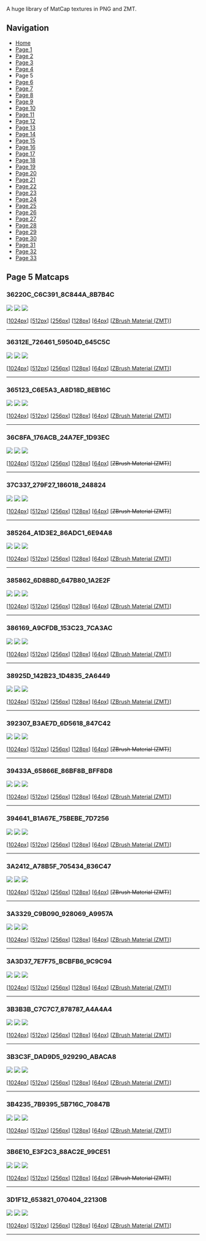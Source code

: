 A huge library of MatCap textures in PNG and ZMT.


## Navigation
* [Home](/)
* [Page 1](PAGE-1.md)
* [Page 2](PAGE-2.md)
* [Page 3](PAGE-3.md)
* [Page 4](PAGE-4.md)
* Page 5
* [Page 6](PAGE-6.md)
* [Page 7](PAGE-7.md)
* [Page 8](PAGE-8.md)
* [Page 9](PAGE-9.md)
* [Page 10](PAGE-10.md)
* [Page 11](PAGE-11.md)
* [Page 12](PAGE-12.md)
* [Page 13](PAGE-13.md)
* [Page 14](PAGE-14.md)
* [Page 15](PAGE-15.md)
* [Page 16](PAGE-16.md)
* [Page 17](PAGE-17.md)
* [Page 18](PAGE-18.md)
* [Page 19](PAGE-19.md)
* [Page 20](PAGE-20.md)
* [Page 21](PAGE-21.md)
* [Page 22](PAGE-22.md)
* [Page 23](PAGE-23.md)
* [Page 24](PAGE-24.md)
* [Page 25](PAGE-25.md)
* [Page 26](PAGE-26.md)
* [Page 27](PAGE-27.md)
* [Page 28](PAGE-28.md)
* [Page 29](PAGE-29.md)
* [Page 30](PAGE-30.md)
* [Page 31](PAGE-31.md)
* [Page 32](PAGE-32.md)
* [Page 33](PAGE-33.md)
## Page 5 Matcaps
### 36220C_C6C391_8C844A_8B7B4C
![](preview/36220C_C6C391_8C844A_8B7B4C-preview.png)
![](thumbnail/36220C_C6C391_8C844A_8B7B4C.jpg)
![](palette/36220C_C6C391_8C844A_8B7B4C-palette.png)

[[1024px](https://github.com/nidorx/matcaps/raw/master/1024/36220C_C6C391_8C844A_8B7B4C.png)]
[[512px](https://github.com/nidorx/matcaps/raw/master/512/36220C_C6C391_8C844A_8B7B4C-512px.png)]
[[256px](https://github.com/nidorx/matcaps/raw/master/256/36220C_C6C391_8C844A_8B7B4C-256px.png)]
[[128px](https://github.com/nidorx/matcaps/raw/master/128/36220C_C6C391_8C844A_8B7B4C-128px.png)]
[[64px](https://github.com/nidorx/matcaps/raw/master/64/36220C_C6C391_8C844A_8B7B4C-64px.png)]
[[ZBrush Material (ZMT)](https://github.com/nidorx/matcaps/raw/master/zmt/36220C_C6C391_8C844A_8B7B4C.zmt)]

---
### 36312E_726461_59504D_645C5C
![](preview/36312E_726461_59504D_645C5C-preview.png)
![](thumbnail/36312E_726461_59504D_645C5C.jpg)
![](palette/36312E_726461_59504D_645C5C-palette.png)

[[1024px](https://github.com/nidorx/matcaps/raw/master/1024/36312E_726461_59504D_645C5C.png)]
[[512px](https://github.com/nidorx/matcaps/raw/master/512/36312E_726461_59504D_645C5C-512px.png)]
[[256px](https://github.com/nidorx/matcaps/raw/master/256/36312E_726461_59504D_645C5C-256px.png)]
[[128px](https://github.com/nidorx/matcaps/raw/master/128/36312E_726461_59504D_645C5C-128px.png)]
[[64px](https://github.com/nidorx/matcaps/raw/master/64/36312E_726461_59504D_645C5C-64px.png)]
[[ZBrush Material (ZMT)](https://github.com/nidorx/matcaps/raw/master/zmt/36312E_726461_59504D_645C5C.zmt)]

---
### 365123_C6E5A3_A8D18D_8EB16C
![](preview/365123_C6E5A3_A8D18D_8EB16C-preview.png)
![](thumbnail/365123_C6E5A3_A8D18D_8EB16C.jpg)
![](palette/365123_C6E5A3_A8D18D_8EB16C-palette.png)

[[1024px](https://github.com/nidorx/matcaps/raw/master/1024/365123_C6E5A3_A8D18D_8EB16C.png)]
[[512px](https://github.com/nidorx/matcaps/raw/master/512/365123_C6E5A3_A8D18D_8EB16C-512px.png)]
[[256px](https://github.com/nidorx/matcaps/raw/master/256/365123_C6E5A3_A8D18D_8EB16C-256px.png)]
[[128px](https://github.com/nidorx/matcaps/raw/master/128/365123_C6E5A3_A8D18D_8EB16C-128px.png)]
[[64px](https://github.com/nidorx/matcaps/raw/master/64/365123_C6E5A3_A8D18D_8EB16C-64px.png)]
[[ZBrush Material (ZMT)](https://github.com/nidorx/matcaps/raw/master/zmt/365123_C6E5A3_A8D18D_8EB16C.zmt)]

---
### 36C8FA_176ACB_24A7EF_1D93EC
![](preview/36C8FA_176ACB_24A7EF_1D93EC-preview.png)
![](thumbnail/36C8FA_176ACB_24A7EF_1D93EC.jpg)
![](palette/36C8FA_176ACB_24A7EF_1D93EC-palette.png)

[[1024px](https://github.com/nidorx/matcaps/raw/master/1024/36C8FA_176ACB_24A7EF_1D93EC.png)]
[[512px](https://github.com/nidorx/matcaps/raw/master/512/36C8FA_176ACB_24A7EF_1D93EC-512px.png)]
[[256px](https://github.com/nidorx/matcaps/raw/master/256/36C8FA_176ACB_24A7EF_1D93EC-256px.png)]
[[128px](https://github.com/nidorx/matcaps/raw/master/128/36C8FA_176ACB_24A7EF_1D93EC-128px.png)]
[[64px](https://github.com/nidorx/matcaps/raw/master/64/36C8FA_176ACB_24A7EF_1D93EC-64px.png)]
[~~ZBrush Material (ZMT)~~]

---
### 37C337_279F27_186018_248824
![](preview/37C337_279F27_186018_248824-preview.png)
![](thumbnail/37C337_279F27_186018_248824.jpg)
![](palette/37C337_279F27_186018_248824-palette.png)

[[1024px](https://github.com/nidorx/matcaps/raw/master/1024/37C337_279F27_186018_248824.png)]
[[512px](https://github.com/nidorx/matcaps/raw/master/512/37C337_279F27_186018_248824-512px.png)]
[[256px](https://github.com/nidorx/matcaps/raw/master/256/37C337_279F27_186018_248824-256px.png)]
[[128px](https://github.com/nidorx/matcaps/raw/master/128/37C337_279F27_186018_248824-128px.png)]
[[64px](https://github.com/nidorx/matcaps/raw/master/64/37C337_279F27_186018_248824-64px.png)]
[~~ZBrush Material (ZMT)~~]

---
### 385264_A1D3E2_86ADC1_6E94A8
![](preview/385264_A1D3E2_86ADC1_6E94A8-preview.png)
![](thumbnail/385264_A1D3E2_86ADC1_6E94A8.jpg)
![](palette/385264_A1D3E2_86ADC1_6E94A8-palette.png)

[[1024px](https://github.com/nidorx/matcaps/raw/master/1024/385264_A1D3E2_86ADC1_6E94A8.png)]
[[512px](https://github.com/nidorx/matcaps/raw/master/512/385264_A1D3E2_86ADC1_6E94A8-512px.png)]
[[256px](https://github.com/nidorx/matcaps/raw/master/256/385264_A1D3E2_86ADC1_6E94A8-256px.png)]
[[128px](https://github.com/nidorx/matcaps/raw/master/128/385264_A1D3E2_86ADC1_6E94A8-128px.png)]
[[64px](https://github.com/nidorx/matcaps/raw/master/64/385264_A1D3E2_86ADC1_6E94A8-64px.png)]
[[ZBrush Material (ZMT)](https://github.com/nidorx/matcaps/raw/master/zmt/385264_A1D3E2_86ADC1_6E94A8.zmt)]

---
### 385862_6D8B8D_647B80_1A2E2F
![](preview/385862_6D8B8D_647B80_1A2E2F-preview.png)
![](thumbnail/385862_6D8B8D_647B80_1A2E2F.jpg)
![](palette/385862_6D8B8D_647B80_1A2E2F-palette.png)

[[1024px](https://github.com/nidorx/matcaps/raw/master/1024/385862_6D8B8D_647B80_1A2E2F.png)]
[[512px](https://github.com/nidorx/matcaps/raw/master/512/385862_6D8B8D_647B80_1A2E2F-512px.png)]
[[256px](https://github.com/nidorx/matcaps/raw/master/256/385862_6D8B8D_647B80_1A2E2F-256px.png)]
[[128px](https://github.com/nidorx/matcaps/raw/master/128/385862_6D8B8D_647B80_1A2E2F-128px.png)]
[[64px](https://github.com/nidorx/matcaps/raw/master/64/385862_6D8B8D_647B80_1A2E2F-64px.png)]
[[ZBrush Material (ZMT)](https://github.com/nidorx/matcaps/raw/master/zmt/385862_6D8B8D_647B80_1A2E2F.zmt)]

---
### 386169_A9CFDB_153C23_7CA3AC
![](preview/386169_A9CFDB_153C23_7CA3AC-preview.png)
![](thumbnail/386169_A9CFDB_153C23_7CA3AC.jpg)
![](palette/386169_A9CFDB_153C23_7CA3AC-palette.png)

[[1024px](https://github.com/nidorx/matcaps/raw/master/1024/386169_A9CFDB_153C23_7CA3AC.png)]
[[512px](https://github.com/nidorx/matcaps/raw/master/512/386169_A9CFDB_153C23_7CA3AC-512px.png)]
[[256px](https://github.com/nidorx/matcaps/raw/master/256/386169_A9CFDB_153C23_7CA3AC-256px.png)]
[[128px](https://github.com/nidorx/matcaps/raw/master/128/386169_A9CFDB_153C23_7CA3AC-128px.png)]
[[64px](https://github.com/nidorx/matcaps/raw/master/64/386169_A9CFDB_153C23_7CA3AC-64px.png)]
[[ZBrush Material (ZMT)](https://github.com/nidorx/matcaps/raw/master/zmt/386169_A9CFDB_153C23_7CA3AC.zmt)]

---
### 38925D_142B23_1D4835_2A6449
![](preview/38925D_142B23_1D4835_2A6449-preview.png)
![](thumbnail/38925D_142B23_1D4835_2A6449.jpg)
![](palette/38925D_142B23_1D4835_2A6449-palette.png)

[[1024px](https://github.com/nidorx/matcaps/raw/master/1024/38925D_142B23_1D4835_2A6449.png)]
[[512px](https://github.com/nidorx/matcaps/raw/master/512/38925D_142B23_1D4835_2A6449-512px.png)]
[[256px](https://github.com/nidorx/matcaps/raw/master/256/38925D_142B23_1D4835_2A6449-256px.png)]
[[128px](https://github.com/nidorx/matcaps/raw/master/128/38925D_142B23_1D4835_2A6449-128px.png)]
[[64px](https://github.com/nidorx/matcaps/raw/master/64/38925D_142B23_1D4835_2A6449-64px.png)]
[[ZBrush Material (ZMT)](https://github.com/nidorx/matcaps/raw/master/zmt/38925D_142B23_1D4835_2A6449.zmt)]

---
### 392307_B3AE7D_6D5618_847C42
![](preview/392307_B3AE7D_6D5618_847C42-preview.png)
![](thumbnail/392307_B3AE7D_6D5618_847C42.jpg)
![](palette/392307_B3AE7D_6D5618_847C42-palette.png)

[[1024px](https://github.com/nidorx/matcaps/raw/master/1024/392307_B3AE7D_6D5618_847C42.png)]
[[512px](https://github.com/nidorx/matcaps/raw/master/512/392307_B3AE7D_6D5618_847C42-512px.png)]
[[256px](https://github.com/nidorx/matcaps/raw/master/256/392307_B3AE7D_6D5618_847C42-256px.png)]
[[128px](https://github.com/nidorx/matcaps/raw/master/128/392307_B3AE7D_6D5618_847C42-128px.png)]
[[64px](https://github.com/nidorx/matcaps/raw/master/64/392307_B3AE7D_6D5618_847C42-64px.png)]
[~~ZBrush Material (ZMT)~~]

---
### 39433A_65866E_86BF8B_BFF8D8
![](preview/39433A_65866E_86BF8B_BFF8D8-preview.png)
![](thumbnail/39433A_65866E_86BF8B_BFF8D8.jpg)
![](palette/39433A_65866E_86BF8B_BFF8D8-palette.png)

[[1024px](https://github.com/nidorx/matcaps/raw/master/1024/39433A_65866E_86BF8B_BFF8D8.png)]
[[512px](https://github.com/nidorx/matcaps/raw/master/512/39433A_65866E_86BF8B_BFF8D8-512px.png)]
[[256px](https://github.com/nidorx/matcaps/raw/master/256/39433A_65866E_86BF8B_BFF8D8-256px.png)]
[[128px](https://github.com/nidorx/matcaps/raw/master/128/39433A_65866E_86BF8B_BFF8D8-128px.png)]
[[64px](https://github.com/nidorx/matcaps/raw/master/64/39433A_65866E_86BF8B_BFF8D8-64px.png)]
[[ZBrush Material (ZMT)](https://github.com/nidorx/matcaps/raw/master/zmt/39433A_65866E_86BF8B_BFF8D8.zmt)]

---
### 394641_B1A67E_75BEBE_7D7256
![](preview/394641_B1A67E_75BEBE_7D7256-preview.png)
![](thumbnail/394641_B1A67E_75BEBE_7D7256.jpg)
![](palette/394641_B1A67E_75BEBE_7D7256-palette.png)

[[1024px](https://github.com/nidorx/matcaps/raw/master/1024/394641_B1A67E_75BEBE_7D7256.png)]
[[512px](https://github.com/nidorx/matcaps/raw/master/512/394641_B1A67E_75BEBE_7D7256-512px.png)]
[[256px](https://github.com/nidorx/matcaps/raw/master/256/394641_B1A67E_75BEBE_7D7256-256px.png)]
[[128px](https://github.com/nidorx/matcaps/raw/master/128/394641_B1A67E_75BEBE_7D7256-128px.png)]
[[64px](https://github.com/nidorx/matcaps/raw/master/64/394641_B1A67E_75BEBE_7D7256-64px.png)]
[[ZBrush Material (ZMT)](https://github.com/nidorx/matcaps/raw/master/zmt/394641_B1A67E_75BEBE_7D7256.zmt)]

---
### 3A2412_A78B5F_705434_836C47
![](preview/3A2412_A78B5F_705434_836C47-preview.png)
![](thumbnail/3A2412_A78B5F_705434_836C47.jpg)
![](palette/3A2412_A78B5F_705434_836C47-palette.png)

[[1024px](https://github.com/nidorx/matcaps/raw/master/1024/3A2412_A78B5F_705434_836C47.png)]
[[512px](https://github.com/nidorx/matcaps/raw/master/512/3A2412_A78B5F_705434_836C47-512px.png)]
[[256px](https://github.com/nidorx/matcaps/raw/master/256/3A2412_A78B5F_705434_836C47-256px.png)]
[[128px](https://github.com/nidorx/matcaps/raw/master/128/3A2412_A78B5F_705434_836C47-128px.png)]
[[64px](https://github.com/nidorx/matcaps/raw/master/64/3A2412_A78B5F_705434_836C47-64px.png)]
[~~ZBrush Material (ZMT)~~]

---
### 3A3329_C9B090_928069_A9957A
![](preview/3A3329_C9B090_928069_A9957A-preview.png)
![](thumbnail/3A3329_C9B090_928069_A9957A.jpg)
![](palette/3A3329_C9B090_928069_A9957A-palette.png)

[[1024px](https://github.com/nidorx/matcaps/raw/master/1024/3A3329_C9B090_928069_A9957A.png)]
[[512px](https://github.com/nidorx/matcaps/raw/master/512/3A3329_C9B090_928069_A9957A-512px.png)]
[[256px](https://github.com/nidorx/matcaps/raw/master/256/3A3329_C9B090_928069_A9957A-256px.png)]
[[128px](https://github.com/nidorx/matcaps/raw/master/128/3A3329_C9B090_928069_A9957A-128px.png)]
[[64px](https://github.com/nidorx/matcaps/raw/master/64/3A3329_C9B090_928069_A9957A-64px.png)]
[[ZBrush Material (ZMT)](https://github.com/nidorx/matcaps/raw/master/zmt/3A3329_C9B090_928069_A9957A.zmt)]

---
### 3A3D37_7E7F75_BCBFB6_9C9C94
![](preview/3A3D37_7E7F75_BCBFB6_9C9C94-preview.png)
![](thumbnail/3A3D37_7E7F75_BCBFB6_9C9C94.jpg)
![](palette/3A3D37_7E7F75_BCBFB6_9C9C94-palette.png)

[[1024px](https://github.com/nidorx/matcaps/raw/master/1024/3A3D37_7E7F75_BCBFB6_9C9C94.png)]
[[512px](https://github.com/nidorx/matcaps/raw/master/512/3A3D37_7E7F75_BCBFB6_9C9C94-512px.png)]
[[256px](https://github.com/nidorx/matcaps/raw/master/256/3A3D37_7E7F75_BCBFB6_9C9C94-256px.png)]
[[128px](https://github.com/nidorx/matcaps/raw/master/128/3A3D37_7E7F75_BCBFB6_9C9C94-128px.png)]
[[64px](https://github.com/nidorx/matcaps/raw/master/64/3A3D37_7E7F75_BCBFB6_9C9C94-64px.png)]
[[ZBrush Material (ZMT)](https://github.com/nidorx/matcaps/raw/master/zmt/3A3D37_7E7F75_BCBFB6_9C9C94.zmt)]

---
### 3B3B3B_C7C7C7_878787_A4A4A4
![](preview/3B3B3B_C7C7C7_878787_A4A4A4-preview.png)
![](thumbnail/3B3B3B_C7C7C7_878787_A4A4A4.jpg)
![](palette/3B3B3B_C7C7C7_878787_A4A4A4-palette.png)

[[1024px](https://github.com/nidorx/matcaps/raw/master/1024/3B3B3B_C7C7C7_878787_A4A4A4.png)]
[[512px](https://github.com/nidorx/matcaps/raw/master/512/3B3B3B_C7C7C7_878787_A4A4A4-512px.png)]
[[256px](https://github.com/nidorx/matcaps/raw/master/256/3B3B3B_C7C7C7_878787_A4A4A4-256px.png)]
[[128px](https://github.com/nidorx/matcaps/raw/master/128/3B3B3B_C7C7C7_878787_A4A4A4-128px.png)]
[[64px](https://github.com/nidorx/matcaps/raw/master/64/3B3B3B_C7C7C7_878787_A4A4A4-64px.png)]
[[ZBrush Material (ZMT)](https://github.com/nidorx/matcaps/raw/master/zmt/3B3B3B_C7C7C7_878787_A4A4A4.zmt)]

---
### 3B3C3F_DAD9D5_929290_ABACA8
![](preview/3B3C3F_DAD9D5_929290_ABACA8-preview.png)
![](thumbnail/3B3C3F_DAD9D5_929290_ABACA8.jpg)
![](palette/3B3C3F_DAD9D5_929290_ABACA8-palette.png)

[[1024px](https://github.com/nidorx/matcaps/raw/master/1024/3B3C3F_DAD9D5_929290_ABACA8.png)]
[[512px](https://github.com/nidorx/matcaps/raw/master/512/3B3C3F_DAD9D5_929290_ABACA8-512px.png)]
[[256px](https://github.com/nidorx/matcaps/raw/master/256/3B3C3F_DAD9D5_929290_ABACA8-256px.png)]
[[128px](https://github.com/nidorx/matcaps/raw/master/128/3B3C3F_DAD9D5_929290_ABACA8-128px.png)]
[[64px](https://github.com/nidorx/matcaps/raw/master/64/3B3C3F_DAD9D5_929290_ABACA8-64px.png)]
[[ZBrush Material (ZMT)](https://github.com/nidorx/matcaps/raw/master/zmt/3B3C3F_DAD9D5_929290_ABACA8.zmt)]

---
### 3B4235_7B9395_5B716C_70847B
![](preview/3B4235_7B9395_5B716C_70847B-preview.png)
![](thumbnail/3B4235_7B9395_5B716C_70847B.jpg)
![](palette/3B4235_7B9395_5B716C_70847B-palette.png)

[[1024px](https://github.com/nidorx/matcaps/raw/master/1024/3B4235_7B9395_5B716C_70847B.png)]
[[512px](https://github.com/nidorx/matcaps/raw/master/512/3B4235_7B9395_5B716C_70847B-512px.png)]
[[256px](https://github.com/nidorx/matcaps/raw/master/256/3B4235_7B9395_5B716C_70847B-256px.png)]
[[128px](https://github.com/nidorx/matcaps/raw/master/128/3B4235_7B9395_5B716C_70847B-128px.png)]
[[64px](https://github.com/nidorx/matcaps/raw/master/64/3B4235_7B9395_5B716C_70847B-64px.png)]
[[ZBrush Material (ZMT)](https://github.com/nidorx/matcaps/raw/master/zmt/3B4235_7B9395_5B716C_70847B.zmt)]

---
### 3B6E10_E3F2C3_88AC2E_99CE51
![](preview/3B6E10_E3F2C3_88AC2E_99CE51-preview.png)
![](thumbnail/3B6E10_E3F2C3_88AC2E_99CE51.jpg)
![](palette/3B6E10_E3F2C3_88AC2E_99CE51-palette.png)

[[1024px](https://github.com/nidorx/matcaps/raw/master/1024/3B6E10_E3F2C3_88AC2E_99CE51.png)]
[[512px](https://github.com/nidorx/matcaps/raw/master/512/3B6E10_E3F2C3_88AC2E_99CE51-512px.png)]
[[256px](https://github.com/nidorx/matcaps/raw/master/256/3B6E10_E3F2C3_88AC2E_99CE51-256px.png)]
[[128px](https://github.com/nidorx/matcaps/raw/master/128/3B6E10_E3F2C3_88AC2E_99CE51-128px.png)]
[[64px](https://github.com/nidorx/matcaps/raw/master/64/3B6E10_E3F2C3_88AC2E_99CE51-64px.png)]
[~~ZBrush Material (ZMT)~~]

---
### 3D1F12_653821_070404_22130B
![](preview/3D1F12_653821_070404_22130B-preview.png)
![](thumbnail/3D1F12_653821_070404_22130B.jpg)
![](palette/3D1F12_653821_070404_22130B-palette.png)

[[1024px](https://github.com/nidorx/matcaps/raw/master/1024/3D1F12_653821_070404_22130B.png)]
[[512px](https://github.com/nidorx/matcaps/raw/master/512/3D1F12_653821_070404_22130B-512px.png)]
[[256px](https://github.com/nidorx/matcaps/raw/master/256/3D1F12_653821_070404_22130B-256px.png)]
[[128px](https://github.com/nidorx/matcaps/raw/master/128/3D1F12_653821_070404_22130B-128px.png)]
[[64px](https://github.com/nidorx/matcaps/raw/master/64/3D1F12_653821_070404_22130B-64px.png)]
[[ZBrush Material (ZMT)](https://github.com/nidorx/matcaps/raw/master/zmt/3D1F12_653821_070404_22130B.zmt)]

---